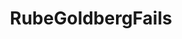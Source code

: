 ---
title: RubeGoldbergFails
crosslinks:
- livven
- botwatch
- Whatcouldgowrong
- nononono
- anti_gif_bot
- youtubefactsbot
- WhyWereTheyFilming
- DarwinAward
- Unexpected
- watchpeopledie
- sports
- IdiotsNearlyDying
- PeopleFalling
- instant_regret
- funny
- Wellthatsucks
- cycling
- CatastrophicFailure
- holdmybeer
- therewasanattempt
---